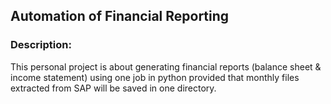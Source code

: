 ## Automation of Financial Reporting

### Description:
This personal project is about generating financial reports (balance sheet & income statement) using one job in python provided that monthly files extracted from SAP will be saved in one directory.

